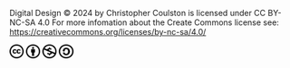 Digital Design © 2024 by Christopher Coulston is licensed under CC BY-NC-SA 4.0 
For more infomation about the Create Commons license see: https://creativecommons.org/licenses/by-nc-sa/4.0/



<img src="Latex/Fig/cc-logo.svg" alt="Creative Common Logo" width="5%"/> <img src="Latex/Fig/cc-by.svg" alt="Creative Common Logo" width="5%"/> <img src="Latex/Fig/cc-nc.svg" alt="Creative Common Logo" width="5%"/> <img src="Latex/Fig/cc-sa.svg" alt="Creative Common Logo" width="5%"/>
